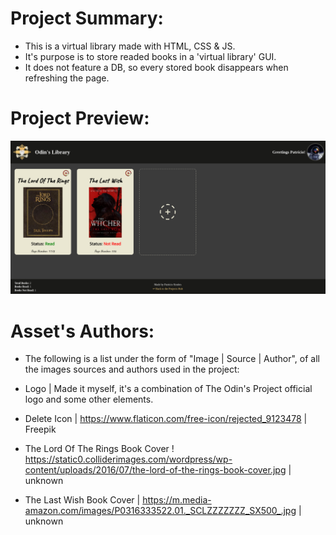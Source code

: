 <h1>Project Summary:</h1>

- This is a virtual library made with HTML, CSS & JS.
- It's purpose is to store readed books in a 'virtual library' GUI.
- It does not feature a DB, so every stored book disappears when refreshing the page.

<h1>Project Preview:</h1>

<img src="./preview.png" alt="Project's preview">

<h1>Asset's Authors:</h1>

- The following is a list under the form of "Image | Source | Author", of all the images sources and authors used in the project:

- Logo | Made it myself, it's a combination of The Odin's Project official logo and some other elements.
- Delete Icon | https://www.flaticon.com/free-icon/rejected_9123478 | Freepik
- The Lord Of The Rings Book Cover ! https://static0.colliderimages.com/wordpress/wp-content/uploads/2016/07/the-lord-of-the-rings-book-cover.jpg | unknown
- The Last Wish Book Cover | https://m.media-amazon.com/images/P0316333522.01._SCLZZZZZZZ_SX500_.jpg | unknown

